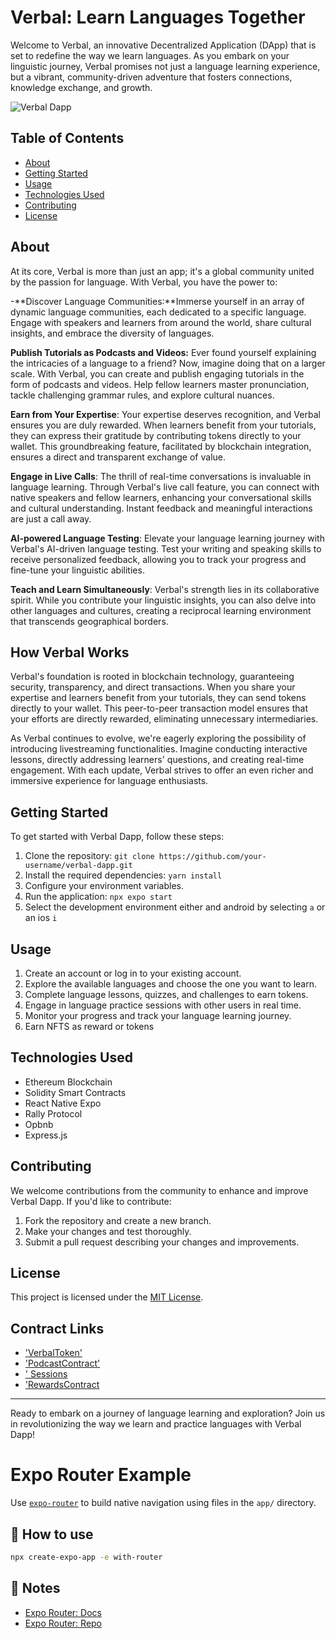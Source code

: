 # Verbal: Learn Languages Together

Welcome to Verbal, an innovative Decentralized Application (DApp) that is set to redefine the way we learn languages. As you embark on your linguistic journey, Verbal promises not just a language learning experience, but a vibrant, community-driven adventure that fosters connections, knowledge exchange, and growth.

![Verbal Dapp](/images/verbal-dapp-screenshot.png)

## Table of Contents

- [About](#About)
- [Getting Started](#getting-started)
- [Usage](#usage)
- [Technologies Used](#technologies-used)
- [Contributing](#contributing)
- [License](#license)

## About

At its core, Verbal is more than just an app; it's a global community united by the passion for language. With Verbal, you have the power to:

-**Discover Language Communities:**Immerse yourself in an array of dynamic language communities, each dedicated to a specific language. Engage with speakers and learners from around the world, share cultural insights, and embrace the diversity of languages.

**Publish Tutorials as Podcasts and Videos:** Ever found yourself explaining the intricacies of a language to a friend? Now, imagine doing that on a larger scale. With Verbal, you can create and publish engaging tutorials in the form of podcasts and videos. Help fellow learners master pronunciation, tackle challenging grammar rules, and explore cultural nuances.

**Earn from Your Expertise**: Your expertise deserves recognition, and Verbal ensures you are duly rewarded. When learners benefit from your tutorials, they can express their gratitude by contributing tokens directly to your wallet. This groundbreaking feature, facilitated by blockchain integration, ensures a direct and transparent exchange of value.

**Engage in Live Calls**: The thrill of real-time conversations is invaluable in language learning. Through Verbal's live call feature, you can connect with native speakers and fellow learners, enhancing your conversational skills and cultural understanding. Instant feedback and meaningful interactions are just a call away.

**AI-powered Language Testing**: Elevate your language learning journey with Verbal's AI-driven language testing. Test your writing and speaking skills to receive personalized feedback, allowing you to track your progress and fine-tune your linguistic abilities.

**Teach and Learn Simultaneously**: Verbal's strength lies in its collaborative spirit. While you contribute your linguistic insights, you can also delve into other languages and cultures, creating a reciprocal learning environment that transcends geographical borders.

## How Verbal Works

Verbal's foundation is rooted in blockchain technology, guaranteeing security, transparency, and direct transactions. When you share your expertise and learners benefit from your tutorials, they can send tokens directly to your wallet. This peer-to-peer transaction model ensures that your efforts are directly rewarded, eliminating unnecessary intermediaries.

As Verbal continues to evolve, we're eagerly exploring the possibility of introducing livestreaming functionalities. Imagine conducting interactive lessons, directly addressing learners' questions, and creating real-time engagement. With each update, Verbal strives to offer an even richer and immersive experience for language enthusiasts.

## Getting Started

To get started with Verbal Dapp, follow these steps:

1. Clone the repository: `git clone https://github.com/your-username/verbal-dapp.git`
2. Install the required dependencies: `yarn install`
3. Configure your environment variables.
4. Run the application: `npx expo start`
5. Select the development environment either and android by selecting `a` or an ios `i`

## Usage

1. Create an account or log in to your existing account.
2. Explore the available languages and choose the one you want to learn.
3. Complete language lessons, quizzes, and challenges to earn tokens.
4. Engage in language practice sessions with other users in real time.
5. Monitor your progress and track your language learning journey.
6. Earn NFTS as reward or tokens

## Technologies Used

- Ethereum Blockchain
- Solidity Smart Contracts
- React Native Expo
- Rally Protocol
- Opbnb
- Express.js

## Contributing

We welcome contributions from the community to enhance and improve Verbal Dapp. If you'd like to contribute:

1. Fork the repository and create a new branch.
2. Make your changes and test thoroughly.
3. Submit a pull request describing your changes and improvements.

## License

This project is licensed under the [MIT License](LICENSE).

## Contract Links

- ['VerbalToken'](https://goerli.lineascan.build/address/0x13Dc55d50a67C882Cf9930281C91688489642789#code)
-  ['PodcastContract'](https://goerli.lineascan.build/address/0x2413916b5b6d5d13770fba2F05e0BA04411a6691#code)
- [' Sessions](https://goerli.lineascan.build/address/0xfFDd21F23227c8776fF691635482EF3aFF6D750f#code)
- ['RewardsContract](https://goerli.lineascan.build/address/0xb00ca2cc9d7d6D4B72C55C356f8B911a9d8a8350#code)

---

Ready to embark on a journey of language learning and exploration? Join us in revolutionizing the way we learn and practice languages with Verbal Dapp!

# Expo Router Example

Use [`expo-router`](https://expo.github.io/router) to build native navigation using files in the `app/` directory.

## 🚀 How to use

```sh
npx create-expo-app -e with-router
```

## 📝 Notes

- [Expo Router: Docs](https://expo.github.io/router)
- [Expo Router: Repo](https://github.com/expo/router)
